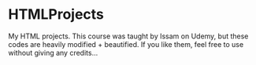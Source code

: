 # HTMLProjects
My HTML projects. This course was taught by Issam on Udemy, but these codes are heavily modified + beautified. If you like them, feel free to use without giving any credits...
